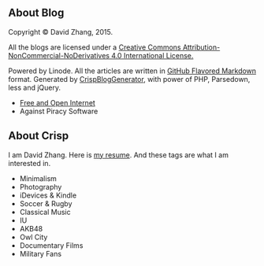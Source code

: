 ## About Blog

Copyright &copy; David Zhang, 2015. 

All the blogs are licensed under a [Creative Commons Attribution-NonCommercial-NoDerivatives 4.0 International License.](http://creativecommons.org/licenses/by-nc-nd/4.0/) 

Powered by Linode.
All the articles are written in [GitHub Flavored Markdown](https://help.github.com/articles/github-flavored-markdown) format.
Generated by [CrispBlogGenerator](https://github.com/crispgm/CrispBlogGenerator), with power of PHP, Parsedown, less and jQuery.

* [Free and Open Internet](https://www.google.com/intl/en/takeaction/)
* Against Piracy Software

## About Crisp

I am David Zhang. Here is [my resume](/page/resume.html). And these tags are what I am interested in.

* Minimalism
* Photography
* iDevices & Kindle
* Soccer & Rugby
* Classical Music
* IU
* AKB48
* Owl City
* Documentary Films
* Military Fans

